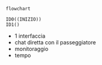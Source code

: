 ```mermaid
flowchart

ID0((INIZIO))
ID1()

```


- 1 interfaccia
- chat diretta con il passeggiatore
- monitoraggio
- tempo
